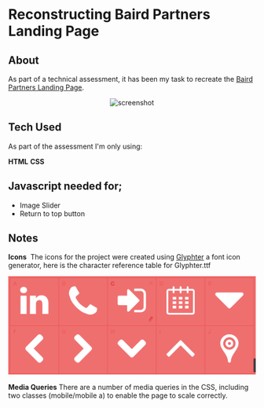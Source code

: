# Reconstructing Baird Partners Landing Page 

## About 

As part of a technical assessment, it has been my task to recreate the [Baird Partners Landing Page](https://www.bairdpartners.com/).

<p align="center">
<img src="Screenshot.png" alt="screenshot" width="600"/>
</p>

## Tech Used

As part of the assessment I'm only using:

**HTML**
**CSS**

## Javascript needed for;
* Image Slider 
* Return to top button

## Notes

**Icons** 
The icons for the project were created using [Glyphter](https://glyphter.com/) a font icon generator, here is the character reference table for Glyphter.ttf

<p align="center">
<img src="icons.png" alt="icons" width="600"/>
</p>

**Media Queries**
There are a number of media queries in the CSS, including two classes (mobile/mobile a) to enable the page to scale correctly.
